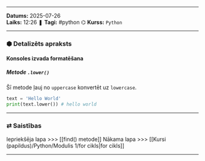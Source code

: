 ___
**Datums:** 2025-07-26   
**Laiks:** 12:26 
❚ **Tagi:** #python
⌬ **Kurss:**  `Python`

---
### ⬢ Detalizēts apraksts
#### Konsoles izvada formatēšana

##### Metode `.lower()`

Šī metode ļauj no `uppercase` konvertēt uz `lowercase`.

```python
text = 'Hello World'
print(text.lower()) # hello world
```

---
### ⇄ Saistības
Iepriekšēja lapa >>> [[find() metode]]
Nākama lapa >>> [[Kursi (papildus)/Python/Modulis 1/for cikls|for cikls]]
___